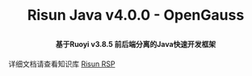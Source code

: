 <h1 align="center" style="margin: 30px 0 30px; font-weight: bold;">Risun Java v4.0.0 - OpenGauss</h1>
<h4 align="center">基于Ruoyi v3.8.5 前后端分离的Java快速开发框架</h4>

详细文档请查看知识库 <a href="http://116.176.33.76:9103/pages/b0ea1c" target="_blank">Risun RSP</a>

